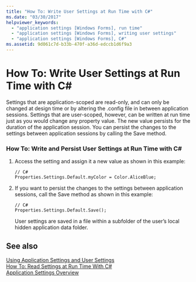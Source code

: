 ```yaml
---
title: "How To: Write User Settings at Run Time with C#"
ms.date: "03/30/2017"
helpviewer_keywords: 
  - "application settings [Windows Forms], run time"
  - "application settings [Windows Forms], writing user settings"
  - "application settings [Windows Forms], C#"
ms.assetid: 9d061c7d-b33b-470f-a36d-edccb1d6f9a3
---
```

# How To: Write User Settings at Run Time with C# #
Settings that are application-scoped are read-only, and can only be changed at design time or by altering the .config file in between application sessions. Settings that are user-scoped, however, can be written at run time just as you would change any property value. The new value persists for the duration of the application session. You can persist the changes to the settings between application sessions by calling the Save method.  
  
### How To: Write and Persist User Settings at Run Time with C#  
  
1.  Access the setting and assign it a new value as shown in this example:  
  
    ```  
    // C#  
    Properties.Settings.Default.myColor = Color.AliceBlue;  
    ```  
  
2.  If you want to persist the changes to the settings between application sessions, call the Save method as shown in this example:  
  
    ```  
    // C#  
    Properties.Settings.Default.Save();  
    ```  
  
     User settings are saved in a file within a subfolder of the user’s local hidden application data folder.  
  
## See also
 [Using Application Settings and User Settings](../../../../docs/framework/winforms/advanced/using-application-settings-and-user-settings.md)  
 [How To: Read Settings at Run Time With C#](../../../../docs/framework/winforms/advanced/how-to-read-settings-at-run-time-with-csharp.md)  
 [Application Settings Overview](../../../../docs/framework/winforms/advanced/application-settings-overview.md)
